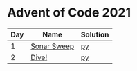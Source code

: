 # Advent of Code 2021

|Day|Name|Solution|
|---|---|---|
|1|[Sonar Sweep](https://adventofcode.com/2021/day/1)|[py](/2021/python/day1.py)|
|2|[Dive!](https://adventofcode.com/2021/day/2)|[py](/2021/python/day2.py)|
